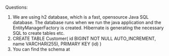 Questions:

1. We are using h2 database, which is a fast, opensource Java SQL database. The database runs when we run the java application and the EntityManagerFactory is created. Hibernate is generating the necessary SQL to create tables etc.
2. CREATE TABLE Customer(
    id BIGINT NOT NULL AUTO_INCREMENT,
    name VARCHAR(255),
    PRIMARY KEY (id)
)
3. You can find the schema at 